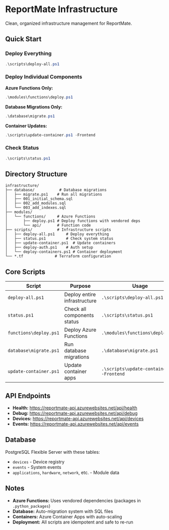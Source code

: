 # ReportMate Infrastructure

Clean, organized infrastructure management for ReportMate.

## Quick Start

### Deploy Everything
```powershell
.\scripts\deploy-all.ps1
```

### Deploy Individual Components

**Azure Functions Only:**
```powershell
.\modules\functions\deploy.ps1
```

**Database Migrations Only:**
```powershell
.\database\migrate.ps1
```

**Container Updates:**
```powershell
.\scripts\update-container.ps1 -Frontend
```

### Check Status
```powershell
.\scripts\status.ps1
```

## Directory Structure

```
infrastructure/
├── database/           # Database migrations
│   ├── migrate.ps1    # Run all migrations
│   ├── 001_initial_schema.sql
│   ├── 002_add_modules.sql
│   └── 003_add_indexes.sql
├── modules/
│   └── functions/     # Azure Functions
│       ├── deploy.ps1 # Deploy functions with vendored deps
│       └── api/       # Function code
├── scripts/           # Infrastructure scripts
│   ├── deploy-all.ps1     # Deploy everything
│   ├── status.ps1         # Check system status
│   ├── update-container.ps1  # Update containers
│   ├── deploy-auth.ps1    # Auth setup
│   └── deploy-containers.ps1 # Container deployment
└── *.tf              # Terraform configuration
```

## Core Scripts

| Script | Purpose | Usage |
|--------|---------|-------|
| `deploy-all.ps1` | Deploy entire infrastructure | `.\scripts\deploy-all.ps1` |
| `status.ps1` | Check all components status | `.\scripts\status.ps1` |
| `functions\deploy.ps1` | Deploy Azure Functions | `.\modules\functions\deploy.ps1` |
| `database\migrate.ps1` | Run database migrations | `.\database\migrate.ps1` |
| `update-container.ps1` | Update container apps | `.\scripts\update-container.ps1 -Frontend` |

## API Endpoints

- **Health:** https://reportmate-api.azurewebsites.net/api/health
- **Debug:** https://reportmate-api.azurewebsites.net/api/debug  
- **Devices:** https://reportmate-api.azurewebsites.net/api/devices
- **Events:** https://reportmate-api.azurewebsites.net/api/events

## Database

PostgreSQL Flexible Server with these tables:
- `devices` - Device registry
- `events` - System events
- `applications`, `hardware`, `network`, etc. - Module data

## Notes

- **Azure Functions:** Uses vendored dependencies (packages in `.python_packages`)
- **Database:** Auto-migration system with SQL files
- **Containers:** Azure Container Apps with auto-scaling
- **Deployment:** All scripts are idempotent and safe to re-run
